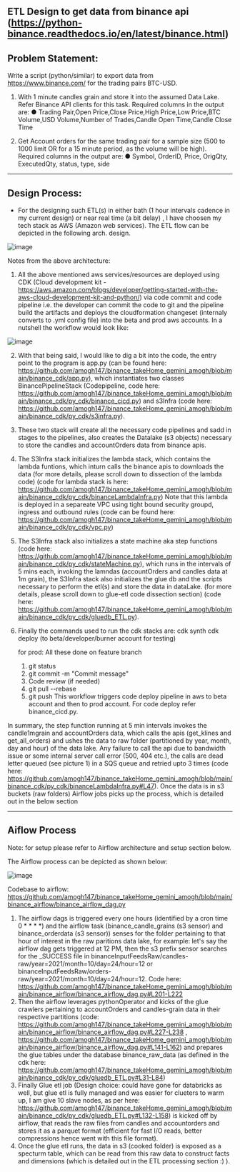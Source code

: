 ETL Design to get data from binance api (https://python-binance.readthedocs.io/en/latest/binance.html)
--------------------
Problem Statement: 
--------------------
Write a script (python/similar) to export data from https://www.binance.com/ for the trading pairs
BTC-USD.
1. With 1 minute candles grain and store it into the assumed Data Lake. Refer Binance API
clients for this task.
Required columns in the output are:
● Trading Pair,Open Price,Close Price,High Price,Low Price,BTC Volume,USD
Volume,Number of Trades,Candle Open Time,Candle Close Time

2. Get Account orders for the same trading pair for a sample size (500 to 1000 limit OR for
a 15 minute period, as the volume will be high).
Required columns in the output are:
● Symbol, OrderID, Price, OrigQty, ExecutedQty, status, type, side

---------------
Design Process:
---------------
 - For the designing such ETL(s) in either bath (1 hour intervals cadence in my current design) or near real time (a bit delay) , I have choosen my tech stack as AWS (Amazon web services). The ETL flow can be depicted in the following arch. design.


![image](https://user-images.githubusercontent.com/11287901/138631485-47a07cef-237c-4585-a721-2c7a798eeea9.png)


Notes from the above architecture:
1. All the above mentioned aws services/resources are deployed using CDK (Cloud development kit - https://aws.amazon.com/blogs/developer/getting-started-with-the-aws-cloud-development-kit-and-python/) via code commit and code pipeline i.e. the developer can commit the code to git and the pipeline build the artifacts and deploys the cloudformation changeset (internaly converts to .yml config file) into the beta and prod aws accounts. In a nutshell the workflow would look like:
 
 ![image](https://user-images.githubusercontent.com/11287901/138632517-6711e5a1-bdfe-45a9-b84d-35176b03a591.png)

2. With that being said, I would like to dig a bit into the code, the entry point to the program is app.py (can be found here: https://github.com/amogh147/binance_takeHome_gemini_amogh/blob/main/binance_cdk/app.py), which instantiates two classes BinancePipelineStack (Codepipeline, code here: https://github.com/amogh147/binance_takeHome_gemini_amogh/blob/main/binance_cdk/py_cdk/binance_cicd.py) and s3Infra (code here: https://github.com/amogh147/binance_takeHome_gemini_amogh/blob/main/binance_cdk/py_cdk/s3infra.py).
3. These two stack will create all the necessary code pipelines and sadd in stages to the pipelines, also creates the Datalake (s3 objects) necessary to store the candles and accountOrders data from binance apis.
4. The S3Infra stack initializes the lambda stack, which contains the lambda funtions, which inturn calls the binance apis to downloads the data (for more details, please scroll down to dissection of the lambda code) (code for lambda stack is here: https://github.com/amogh147/binance_takeHome_gemini_amogh/blob/main/binance_cdk/py_cdk/binanceLambdaInfra.py) Note that this lambda is deployed in a separeate VPC using tight bound security groupd, ingress and outbound rules (code can be found here: https://github.com/amogh147/binance_takeHome_gemini_amogh/blob/main/binance_cdk/py_cdk/vpc.py)
5. The S3Infra stack also initializes a state machine aka step functions (code here: https://github.com/amogh147/binance_takeHome_gemini_amogh/blob/main/binance_cdk/py_cdk/stateMachine.py), which runs in the intervals of 5 mins each, invoking the lamndas (accountOrders and candles data at 1m grain), the S3Infra stack also initializes the glue db and the scripts necessary to perform the etl(s) and store the data in dataLake. (for more details, please scroll down to glue-etl code dissection section) (code here: https://github.com/amogh147/binance_takeHome_gemini_amogh/blob/main/binance_cdk/py_cdk/gluedb_ETL.py).
6. Finally the commands used to run the cdk stacks are:
    cdk synth
    cdk deploy (to beta/developer/burner account for testing)
    
    for prod:
    All these done on feature branch
    1. git status 
    2. git commit -m "Commit message"
    3. Code review (if needed)
    4. git pull --rebase
    5. git push 
    This workflow triggers code deploy pipeline in aws to beta account and then to prod account.
    For code deploy refer binance_cicd.py.
 
 In summary, the step function running at 5 min intervals invokes the candle1mgrain and accountOrders data, which calls the apis (get_klines and get_all_orders) and ushes the data to raw folder (partitioned by year, month, day and hour) of the data lake. Any failure to call the api due to bandwidth issue or some internal server call error (500, 404 etc.), the calls are dead letter queued (see picture 1) in a SQS queue and retried upto 3 times (code here: https://github.com/amogh147/binance_takeHome_gemini_amogh/blob/main/binance_cdk/py_cdk/binanceLambdaInfra.py#L47). Once the data is in s3 buckets (raw folders) Airflow jobs picks up the process, which is detailed out in the below section
 
 ---------------
 Aiflow Process
 ---------------
 Note: for setup please refer to Airflow architecture and setup section below.
 
 The Airflow process can be depicted as shown below: 
 
 ![image](https://user-images.githubusercontent.com/11287901/138631515-e22a5a3a-9541-4594-9ab9-7878df4d9c0c.png)

Codebase to airflow: https://github.com/amogh147/binance_takeHome_gemini_amogh/blob/main/binance_airflow/binance_airflow_dag.py
 1. The airflow dags is triggered every one hours (identified by a cron time 0 * * * *) and the airflow task (binance_candle_grains (s3 sensor) and binance_orderdata (s3 sensor)) senses for the folder pertaining to that hour of interest in the raw paritions data lake, for example: let's say the airflow dag gets triggered at 12 PM, then the s3 prefix sensor searches for the _SUCCESS file in binanceInputFeedsRaw/candles-raw/year=2021/month=10/day=24/hour=12 or binanceInputFeedsRaw/orders-raw/year=2021/month=10/day=24/hour=12. Code here: https://github.com/amogh147/binance_takeHome_gemini_amogh/blob/main/binance_airflow/binance_airflow_dag.py#L201-L222
 2. Then the airflow leverages pythonOperator and kicks of the glue crawlers pertaining to accountOrders and candles-grain data in their respective partitions (code: https://github.com/amogh147/binance_takeHome_gemini_amogh/blob/main/binance_airflow/binance_airflow_dag.py#L227-L238 , https://github.com/amogh147/binance_takeHome_gemini_amogh/blob/main/binance_airflow/binance_airflow_dag.py#L141-L162) and prepares the glue tables under the database binance_raw_data (as defined in the cdk here: https://github.com/amogh147/binance_takeHome_gemini_amogh/blob/main/binance_cdk/py_cdk/gluedb_ETL.py#L31-L84)
 3. Finally Glue etl job (Design choice: could have gone for databricks as well, but glue etl is fully managed and was easier for clueters to warm up, I am give 10 slave nodes, as per here: https://github.com/amogh147/binance_takeHome_gemini_amogh/blob/main/binance_cdk/py_cdk/gluedb_ETL.py#L132-L158) is kicked off by airflow, that reads the raw files from candles and accountorders and stores it as a parquet format (efficient for fast I/O reads, better compressions hence went with this file format).
 4. Once the glue etl runs, the data in s3 (cooked folder) is exposed as a specturm table, which can be read from this raw data to construct facts and dimensions (which is detailed out in the ETL processing section :) ). 
